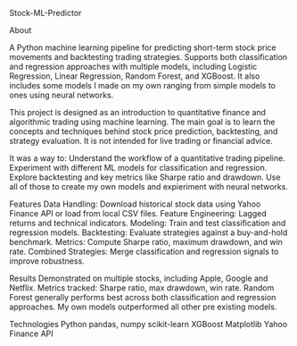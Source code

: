 Stock-ML-Predictor

About

A Python machine learning pipeline for predicting short-term stock price movements and backtesting trading strategies. Supports both classification and regression approaches with multiple models, including Logistic Regression, Linear Regression, Random Forest, and XGBoost. It also includes some models I made on my own ranging from simple models to ones using neural networks.

This project is designed as an introduction to quantitative finance and algorithmic trading using machine learning. The main goal is to learn the concepts and techniques behind stock price prediction, backtesting, and strategy evaluation. It is not intended for live trading or financial advice.

It was a way to:
Understand the workflow of a quantitative trading pipeline.
Experiment with different ML models for classification and regression.
Explore backtesting and key metrics like Sharpe ratio and drawdown.
Use all of those to create my own models and expieriment with neural networks.

Features
Data Handling: Download historical stock data using Yahoo Finance API or load from local CSV files.
Feature Engineering: Lagged returns and technical indicators.
Modeling: Train and test classification and regression models.
Backtesting: Evaluate strategies against a buy-and-hold benchmark.
Metrics: Compute Sharpe ratio, maximum drawdown, and win rate.
Combined Strategies: Merge classification and regression signals to improve robustness.

Results
Demonstrated on multiple stocks, including Apple, Google and Netflix.
Metrics tracked: Sharpe ratio, max drawdown, win rate.
Random Forest generally performs best across both classification and regression approaches.
My own models outperformed all other pre existing models.

Technologies
Python
pandas, numpy
scikit-learn
XGBoost
Matplotlib
Yahoo Finance API